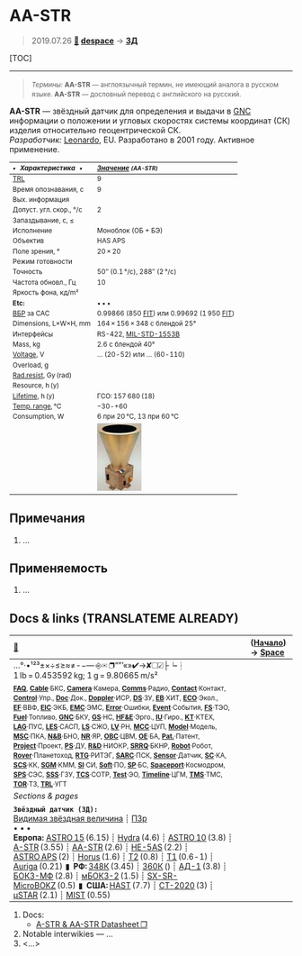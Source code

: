 # AA-STR
> 2019.07.26 **[🚀](../index/index.md) [despace](index.md)** → **[ЗД](sensor.md)**

[TOC]

---

> <small>*Термины:* **AA-STR** — англоязычный термин, не имеющий аналога в русском языке. **AA-STR** — дословный перевод с английского на русский.</small>

**AA-STR** — звёздный датчик для определения и выдачи в [GNC](gnc.md) информации о положении и угловых скоростях системы координат (СК) изделия относительно геоцентрической СК.  
*Разработчик:* [Leonardo](leonardo.md), EU. Разработано в 2001 году. Активное применение.

<small>

|*•    Характеристика    •*|*[Значение](si.md) <small>(AA-STR)</small>*|
|:--|:--|
|[TRL](trl.md)|9|
|Время опознавания, с|9|
|Вых. информация||
|Допуст. угл. скор., °/с|2|
|Запаздывание, с, ≤||
|Исполнение|Моноблок (ОБ + БЭ)|
|Объектив|HAS APS|
|Поле зрения, °|20 × 20|
|Режим готовности||
|Точность|50″ (0.1 °/с), 288″ (2 °/с)|
|Частота обновл., Гц|10|
|Яркость фона, кд/m²||
|**Etc:**|• • •|
|[ВБР](srrq.md) за САС|0.99866 (850 [FIT](fit.md)) или 0.99692 (1 950 [FIT](fit.md))|
|Dimensions, L×W×H, mm|164 × 156 × 348 с блендой 25°|
|Интерфейсы|RS-422, [MIL-STD-1553B](mil_std_1553b.md)|
|Mass, kg|2.6 с блендой 40°|
|[Voltage](voltage.md), V|… (20 ‑ 52) или  … (60 ‑ 110)|
|Overload, g||
|[Rad.resist](ion_rad.md), Gy (rad)||
|Resource, h (y)||
|[Lifetime](lifetime.md), h (y)|ГСО: 157 680 (18)|
|[Temp. range](tcs.md), ℃|−30 ‑ +60|
|Consumption, W|6 при 20 ℃, 13 при 60 ℃|
||[![](f/sensor/a/aa_str_pic1_thumb.jpg)](f/sensor/a/aa_str_pic1.png)|

</small>



<p style="page-break-after:always"> </p>

## Примечания
   1. …



## Применяемость
   1. …



<p style="page-break-after:always"> </p>

## Docs & links (TRANSLATEME ALREADY)
|[🚀](../index/md.md)|([Начало](../index/01_main.md)) → [Space](index.md)|
|:--|:--|
|…°·•¹²³±×÷≤≥≈≠ ‑ −— ⎆✉ ❐“”’«»✔→✘☐☑├┕┆ 1 lb = 0.453592 kg; 1 g = 9.80665 m/s²|
|<small>**[FAQ](faq.md)**, **[Cable](cable.md)**·БКС, **[Camera](cam.md)**·Камера, **[Comms](comms.md)**·Радио, **[Contact](contact.md)**·Контакт, **[Control](control.md)**·Упр., **[Doc](doc.md)**·Док., **[Doppler](doppler.md)**·ИСР, **[DS](ds.md)**·ЗУ, **[EB](eb.md)**·ХИТ, **[ECO](ecology.md)**·Экол., **[EF](ef.md)**·ВВФ, **[ElC](elc.md)**·ЭКБ, **[EMC](emc.md)**·ЭМС, **[Error](error.md)**·Ошибки, **[Event](event.md)**·События, **[FS](fs.md)**·ТЭО, **[Fuel](fuel.md)**·Топливо, **[GNC](gnc.md)**·БКУ, **[GS](scs.md)**·НС, **[HF&E](hfe.md)**·Эрго., **[IU](iu.md)**·Гиро., **[KT](kt.md)**·КТЕХ, **[LAG](lag.md)**·ПУC, **[LES](les.md)**·САСП, **[LS](ls.md)**·СЖО, **[LV](lv.md)**·РН, **[MCC](mcc.md)**·ЦУП, **[Model](model.md)**·Модель, **[MSC](sc.md)**·ПКА, **[N&B](nnb.md)**·БНО, **[NR](nr.md)**·ЯР, **[OBC](obc.md)**·ЦВМ, **[OE](oe.md)**·БА, **[Pat.](патент.md)**·Патент, **[Project](project.md)**·Проект, **[PS](ps.md)**·ДУ, **[R&D](rnd.md)**·НИОКР, **[SRRQ](srrq.md)**·БКНР, **[Robot](robotics.md)**·Робот, **[Rover](rover.md)**·Планетоход, **[RTG](rtg.md)**·РИТЭГ, **[SARC](sarc.md)**·ПСК, **[Sensor](sensor.md)**·Датчик, **[SC](sc.md)**·КА, **[SCS](scs.md)**·КК, **[SGM](sgm.md)**·КММ, **[SI](si.md)**·СИ, **[Soft](soft.md)**·ПО, **[SP](sp.md)**·БС, **[Spaceport](spaceport.md)**·Космодром, **[SPS](sps.md)**·СЭС, **[SSS](sss.md)**·ГЗУ, **[TCS](tcs.md)**·СОТР, **[Test](test.md)**·ЭО, **[Timeline](timeline.md)**·ЦГМ, **[TMS](tms.md)**·ТМС, **[TOR](tor.md)**·ТЗ, **[TRL](trl.md)**·УГТ</small>|
|*Sections & pages*|
|**`Звёздный датчик (ЗД):`**<br> [Видимая звёздная величина](app_mag.md) ┊ [ПЗр](fov.md)<br>• • •<br> **Европа:** [ASTRO 15](astro_15.md) (6.15) ┊ [Hydra](hydra.md) (4.6) ┊ [ASTRO 10](astro_10.md) (3.8) ┊ [A-STR](a_str.md) (3.55) ┊ [AA-STR](aa_str.md) (2.6) ┊ [HE-5AS](he_5as.md) (2.2) ┊ [ASTRO APS](astro_aps.md) (2) ┊ [Horus](horus.md) (1.6) ┊ [T2](t2.md) (0.8) ┊ [T1](t1.md) (0.6 ‑ 1) ┊ [Auriga](auriga.md) (0.21)  ▮  **РФ:** [348К](348k.md) (3.45) ┊ [360К](360k.md) () ┊ [АД-1](ad_1.md) (3.8) ┊ [БОКЗ-МФ](bokz_mf.md) (2.8) ┊ [мБОКЗ-2](мбокз_2.md) (1.5) ┊ [SX-SR-MicroBOKZ](sx_sr_microbokz.md) (0.5)  ▮  **США:** [HAST](hast.md) (7.7) ┊ [CT-2020](ct_2020.md) (3) ┊ [µSTAR](mustar.md) (2.1) ┊ [MIST](mist.md) (0.55) |

   1. Docs:
      - [A-STR & AA-STR Datasheet ❐](f/sensor/a/a_aa_str_datasheet.pdf)
   1. Notable interwikies — …
   1. <…>
